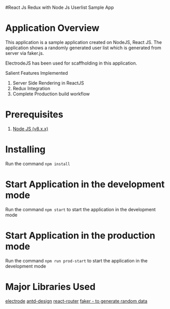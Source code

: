 #React Js Redux with Node Js Userlist Sample App

# Application Overview
This application is a sample application created on NodeJS, React JS. The application shows a randomly generated user list which is generated from server via faker.js.

ElectrodeJS has been used for scaffholding in this application.

Salient Features Implemented
1. Server Side Rendering in ReactJS
2. Redux Integration
3. Complete Production build workflow

# Prerequisites
1. [Node JS (v8.x.x)](<https://nodejs.org/en/download/>)

# Installing
Run the command `npm install`

# Start Application in the development mode
 Run the command `npm start` to start the application in the development mode

# Start Application in the production mode
 Run the command `npm run prod-start` to start the application in the development mode


# Major Libraries Used
[electrode](<http://www.electrode.io/>)
[antd-design](<https://ant.design/docs/react/introduce/>)
[react-router](<https://github.com/ReactTraining/react-router>)
[faker - to generate random data](<https://github.com/marak/Faker.js/>)